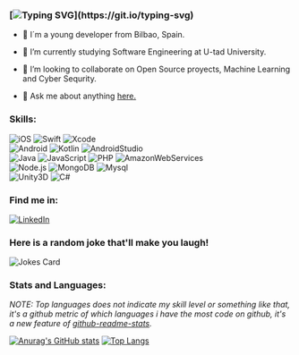 ### [![Typing SVG](https://readme-typing-svg.herokuapp.com?font=Comic+Neue&color=8F16E4&width=439&lines=Hello+all%2C+my+name+is+Mikel+(Or+Raros).)](https://git.io/typing-svg)

-  :round_pushpin: I´m a young developer from Bilbao, Spain.

- 🌱 I’m currently studying Software Engineering at U-tad University.

- 👯 I’m looking to collaborate on Open Source proyects, Machine Learning and Cyber Sequrity.

- 💬 Ask me about anything [here.](https://github.com/R4r0s/R4r0s/issues)


### Skills:
![iOS](https://img.shields.io/badge/iOS-999999?style=for-the-badge&logo=apple&logoColor=white&labelColor=101010)
![Swift](https://img.shields.io/badge/Swift-FA7343?style=for-the-badge&logo=swift&logoColor=white&labelColor=101010)
![Xcode](https://img.shields.io/badge/Xcode-1575F9?style=for-the-badge&logo=xcode&logoColor=white&labelColor=101010)</br>
![Android](https://img.shields.io/badge/Android-3DDC84?style=for-the-badge&logo=android&logoColor=white&labelColor=101010)
![Kotlin](https://img.shields.io/badge/Kotlin-0095D5?style=for-the-badge&logo=kotlin&logoColor=white&labelColor=101010)
![AndroidStudio](https://img.shields.io/badge/Android_Studio-3DDC84?style=for-the-badge&logo=android-studio&logoColor=white&labelColor=101010)</br>
![Java](https://img.shields.io/badge/Java-007396?style=for-the-badge&logo=java&logoColor=white&labelColor=101010)
![JavaScript](https://img.shields.io/badge/JavaScript-F7DF1E?style=for-the-badge&logo=javaScript&logoColor=white&labelColor=101010)
![PHP](https://img.shields.io/badge/Php-8892BF?style=for-the-badge&logo=php&logoColor=white&labelColor=101010)
![AmazonWebServices](https://img.shields.io/badge/AWS-232F3E?style=for-the-badge&logo=amazon-aws&logoColor=white&labelColor=101010)</br>
![Node.js](https://img.shields.io/badge/Node.js-339933?style=for-the-badge&logo=node.js&logoColor=white&labelColor=101010)
![MongoDB](https://img.shields.io/badge/MongoDB-47A248?style=for-the-badge&logo=mongodb&logoColor=white&labelColor=101010)
![Mysql](https://img.shields.io/badge/Mysql-4479A1?style=for-the-badge&logo=mysql&logoColor=white&labelColor=101010)</br>
![Unity3D](https://img.shields.io/badge/Unity_3D-blueviolet?style=for-the-badge&logo=unity&logoColor=white&labelColor=101010)
![C#](https://img.shields.io/badge/CSharp-blueviolet?style=for-the-badge&logo=c-sharp&logoColor=white&labelColor=101010)


### Find me in:
[![LinkedIn](https://img.shields.io/badge/LinkedIn-Mikel_Fuentes-0077B5?style=for-the-badge&logo=linkedin&logoColor=white&labelColor=101010)](https://www.linkedin.com/in/mikel-fuentes/)


### Here is a random joke that'll make you laugh!
![Jokes Card](https://readme-jokes.vercel.app/api)


### Stats and Languages:
*NOTE: Top languages does not indicate my skill level or something like that, it's a github metric of which languages i have the most code on github, it's a new feature of [github-readme-stats](https://github.com/anuraghazra/github-readme-stats).*

[![Anurag's GitHub stats](https://github-readme-stats.vercel.app/api?username=R4r0s&theme=synthwave)](https://github.com/anuraghazra/github-readme-stats) [![Top Langs](https://github-readme-stats.vercel.app/api/top-langs/?username=R4r0s&layout=compact&theme=synthwave&hide=javascript,html,php,css)](https://github.com/anuraghazra/github-readme-stats)
